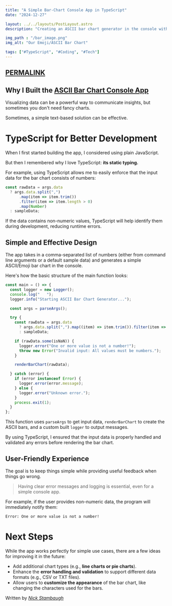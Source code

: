 ```yaml
---
title: "A Simple Bar-Chart Console App in TypeScript"
date: "2024-12-27"

layout: ../../layouts/PostLayout.astro
description: "Creating an ASCII bar chart generator in the console with TypeScript."

img_path : "/bar_image.png"
img_alt: "Our Emoji/ASCII Bar Chart"

tags: ["#TypeScript", "#Coding", "#Tech"]
---
```


## [PERMALINK](https://sieep-coding.github.io/posts/ascii-chart#TypeScript_for_Better_Development)

## Why I Built the [ASCII Bar Chart Console App](https://github.com/Sieep-Coding/ascii-bar-chart)

Visualizing data can be a powerful way to communicate insights, but sometimes you don't need fancy charts. 

Sometimes, a simple text-based solution can be effective.

# TypeScript for Better Development

When I first started building the app, I considered using plain JavaScript. 

But then I remembered why I love TypeScript: **its static typing.** 

For example, using TypeScript allows me to easily enforce that the input data for the bar chart consists of numbers:

```typescript
const rawData = args.data
  ? args.data.split(",")
      .map(item => item.trim())
      .filter(item => item.length > 0)
      .map(Number)
  : sampleData;
```

If the data contains non-numeric values, TypeScript will help identify them during development, reducing runtime errors.

## Simple and Effective Design

The app takes in a comma-separated list of numbers (either from command line arguments or a default sample data) and generates a simple ASCII/Emoji bar chart in the console. 

Here's how the basic structure of the main function looks:
```typescript
const main = () => {
  const logger = new Logger();
  console.log("   ");
  logger.info("Starting ASCII Bar Chart Generator...");

  const args = parseArgs();

  try {
    const rawData = args.data
      ? args.data.split(",").map((item) => item.trim()).filter(item => item.length > 0).map(Number)
      : sampleData;

    if (rawData.some(isNaN)) {
      logger.error("One or more value is not a number!");
      throw new Error("Invalid input: All values must be numbers.");
    }

    renderBarChart(rawData);

  } catch (error) {
    if (error instanceof Error) {
      logger.error(error.message);
    } else {
      logger.error("Unknown error.");
    }
    process.exit(1);
  }
};
```

This function uses `parseArgs` to get input data, `renderBarChart` to create the ASCII bars, and a custom built `logger` to output messages. 

By using TypeScript, I ensured that the input data is properly handled and validated any errors before rendering the bar chart.

## User-Friendly Experience

The goal is to keep things simple while providing useful feedback when things go wrong.

> Having clear error messages and logging is essential, even for a simple console app.

For example, if the user provides non-numeric data, the program will immediately notify them:

```text
Error: One or more value is not a number!
```

# Next Steps

While the app works perfectly for simple use cases, there are a few ideas for improving it in the future:

- Add additional chart types (e.g., **line charts or pie charts**).
- Enhance the **error handling and validation** to support different data formats (e.g., CSV or TXT files).
- Allow users to **customize the appearance** of the bar chart, like changing the characters used for the bars.

Written by [_Nick Stambaugh_](https://www.linkedin.com/in/nick-s-694241139/)